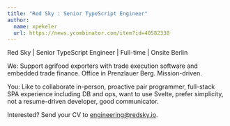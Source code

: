 ```yaml
---
title: "Red Sky : Senior TypeScript Engineer"
author:
  name: xpekeler
  url: https://news.ycombinator.com/item?id=40582338
---
```

Red Sky | Senior TypeScript Engineer | Full-time | Onsite Berlin

We: Support agrifood exporters with trade execution software and embedded trade finance. Office in Prenzlauer Berg. Mission-driven.

You: Like to collaborate in-person, proactive pair programmer, full-stack SPA experience including DB and ops, want to use Svelte, prefer simplicity, not a resume-driven developer, good communicator.

Interested? Send your CV to engineering@redsky.io.
